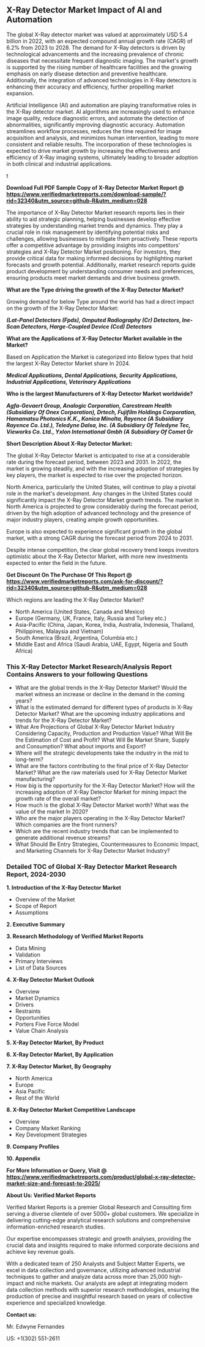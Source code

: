 <h2>X-Ray Detector Market Impact of AI and Automation</h2><p>The global X-Ray detector market was valued at approximately USD 5.4 billion in 2022, with an expected compound annual growth rate (CAGR) of 6.2% from 2023 to 2028. The demand for X-Ray detectors is driven by technological advancements and the increasing prevalence of chronic diseases that necessitate frequent diagnostic imaging. The market's growth is supported by the rising number of healthcare facilities and the growing emphasis on early disease detection and preventive healthcare. Additionally, the integration of advanced technologies in X-Ray detectors is enhancing their accuracy and efficiency, further propelling market expansion.</p><p>Artificial Intelligence (AI) and automation are playing transformative roles in the X-Ray detector market. AI algorithms are increasingly used to enhance image quality, reduce diagnostic errors, and automate the detection of abnormalities, significantly improving diagnostic accuracy. Automation streamlines workflow processes, reduces the time required for image acquisition and analysis, and minimizes human intervention, leading to more consistent and reliable results. The incorporation of these technologies is expected to drive market growth by increasing the effectiveness and efficiency of X-Ray imaging systems, ultimately leading to broader adoption in both clinical and industrial applications.</p>t</p><p id="" class=""><strong>Download Full PDF Sample Copy of X-Ray Detector Market Report @ <a href="https://www.verifiedmarketreports.com/download-sample/?rid=32340&utm_source=github-R&utm_medium=028" target="_blank">https://www.verifiedmarketreports.com/download-sample/?rid=32340&utm_source=github-R&utm_medium=028</a></strong></p><p>The importance of&nbsp;X-Ray Detector Market research reports lies in their ability to aid strategic planning, helping businesses develop effective strategies by understanding market trends and dynamics. They play a crucial role in risk management by identifying potential risks and challenges, allowing businesses to mitigate them proactively. These reports offer a competitive advantage by providing insights into competitors' strategies and X-Ray Detector Market positioning. For investors, they provide critical data for making informed decisions by highlighting market forecasts and growth potential. Additionally, market research reports guide product development by understanding consumer needs and preferences, ensuring products meet market demands and drive business growth.</p><p><strong>What are the&nbsp;Type driving the growth of the X-Ray Detector Market?</strong></p><p id="" class="">Growing demand for below Type around the world has had a direct impact on the growth of the X-Ray Detector Market:</p><em><strong>(Lat-Panel Detectors (Fpds), Omputed Radiography (Cr) Detectors, Ine-Scan Detectors, Harge-Coupled Device (Ccd) Detectors</strong></em></p><strong>What are the&nbsp;Applications&nbsp;of X-Ray Detector Market available in the Market?</strong></p><p id="" class="">Based on Application the Market is categorized into Below types that held the largest X-Ray Detector Market share In 2024.</p><em><strong>Medical Applications, Dental Applications, Security Applications, Industrial Applications, Veterinary Applications</strong></em></p><strong>Who is the largest Manufacturers of X-Ray Detector Market worldwide?</strong></p><p><em><strong>Agfa-Gevaert Group, Analogic Corporation, Carestream Health (Subsidiary Of Onex Corporation), Drtech, Fujifilm Holdings Corporation, Hamamatsu Photonics K.K., Konica Minolta, Rayence (A Subsidiary Rayence Co. Ltd.), Teledyne Dalsa, Inc. (A Subsidiary Of Teledyne Tec, Vieworks Co. Ltd., Yxlon International Gmbh (A Subsidiary Of Comet Gr</strong></em></p><p id="" class=""><strong>Short Description About X-Ray Detector Market:</strong></p><p>The global X-Ray Detector Market is anticipated to rise at a considerable rate during the forecast period, between 2023 and 2031. In 2022, the market is growing steadily, and with the increasing adoption of strategies by key players, the market is expected to rise over the projected horizon.</p><p>North America, particularly the United States, will continue to play a pivotal role in the market's development. Any changes in the United States could significantly impact the X-Ray Detector Market growth trends. The market in North America is projected to grow considerably during the forecast period, driven by the high adoption of advanced technology and the presence of major industry players, creating ample growth opportunities.</p><p>Europe is also expected to experience significant growth in the global market, with a strong CAGR during the forecast period from 2024 to 2031.</p><p>Despite intense competition, the clear global recovery trend keeps investors optimistic about the X-Ray Detector Market, with more new investments expected to enter the field in the future.</p><p id="" class=""><strong>Get Discount On The Purchase Of This Report @ <a href="https://www.verifiedmarketreports.com/ask-for-discount/?rid=32340&utm_source=github-R&utm_medium=028" target="_blank">https://www.verifiedmarketreports.com/ask-for-discount/?rid=32340&utm_source=github-R&utm_medium=028</a></strong></p>Which regions are leading the X-Ray Detector Market?</p><ul><li>North America (United States, Canada and Mexico)</li><li>Europe (Germany, UK, France, Italy, Russia and Turkey etc.)</li><li>Asia-Pacific (China, Japan, Korea, India, Australia, Indonesia, Thailand, Philippines, Malaysia and Vietnam)</li><li>South America (Brazil, Argentina, Columbia etc.)</li><li>Middle East and Africa (Saudi Arabia, UAE, Egypt, Nigeria and South Africa)</li></ul><h3 id="" class="">This X-Ray Detector Market Research/Analysis Report Contains Answers to your following Questions</h3><ul><li>What are the global trends in the X-Ray Detector Market? Would the market witness an increase or decline in the demand in the coming years?</li><li>What is the estimated demand for different types of products in X-Ray Detector Market? What are the upcoming industry applications and trends for the X-Ray Detector Market?</li><li>What Are Projections of Global X-Ray Detector Market Industry Considering Capacity, Production and Production Value? What Will Be the Estimation of Cost and Profit? What Will Be Market Share, Supply and Consumption? What about imports and Export?</li><li>Where will the strategic developments take the industry in the mid to long-term?</li><li>What are the factors contributing to the final price of X-Ray Detector Market? What are the raw materials used for X-Ray Detector Market manufacturing?</li><li>How big is the opportunity for the X-Ray Detector Market? How will the increasing adoption of X-Ray Detector Market for mining impact the growth rate of the overall market?</li><li>How much is the global X-Ray Detector Market worth? What was the value of the market In 2020?</li><li>Who are the major players operating in the X-Ray Detector Market? Which companies are the front runners?</li><li>Which are the recent industry trends that can be implemented to generate additional revenue streams?</li><li>What Should Be Entry Strategies, Countermeasures to Economic Impact, and Marketing Channels for X-Ray Detector Market Industry?</li></ul><h3 id="" class="">Detailed TOC of Global X-Ray Detector Market Research Report, 2024-2030</h3><p id="" class=""><strong>1. Introduction of the X-Ray Detector Market</strong></p><ul><li>Overview of the Market</li><li>Scope of Report</li><li>Assumptions</li></ul><p id="" class=""><strong>2. Executive Summary</strong></p><p id="" class=""><strong>3. Research Methodology of Verified Market Reports</strong></p><ul><li>Data Mining</li><li>Validation</li><li>Primary Interviews</li><li>List of Data Sources</li></ul><p id="" class=""><strong>4. X-Ray Detector Market Outlook</strong></p><ul><li>Overview</li><li>Market Dynamics</li><li>Drivers</li><li>Restraints</li><li>Opportunities</li><li>Porters Five Force Model</li><li>Value Chain Analysis</li></ul><p id="" class=""><strong>5. X-Ray Detector Market, By Product</strong></p><p id="" class=""><strong>6. X-Ray Detector Market, By Application</strong></p><p id="" class=""><strong>7. X-Ray Detector Market, By Geography</strong></p><ul><li>North America</li><li>Europe</li><li>Asia Pacific</li><li>Rest of the World</li></ul><p id="" class=""><strong>8. X-Ray Detector Market Competitive Landscape</strong></p><ul><li>Overview</li><li>Company Market Ranking</li><li>Key Development Strategies</li></ul><p id="" class=""><strong>9. Company Profiles</strong></p><p id="" class=""><strong>10. Appendix</strong></p><p id="" class=""><strong>For More Information or Query, Visit @ <a href="https://www.verifiedmarketreports.com/product/global-x-ray-detector-market-size-and-forecast-to-2025/" target="_blank">https://www.verifiedmarketreports.com/product/global-x-ray-detector-market-size-and-forecast-to-2025/</a></strong></p><p id="" class=""><strong>About Us: Verified Market Reports</strong></p><p id="" class="">Verified Market Reports is a premier Global Research and Consulting firm serving a diverse clientele of over 5000+ global customers. We specialize in delivering cutting-edge analytical research solutions and comprehensive information-enriched research studies.</p><p id="" class="">Our expertise encompasses strategic and growth analyses, providing the crucial data and insights required to make informed corporate decisions and achieve key revenue goals.</p><p id="" class="">With a dedicated team of 250 Analysts and Subject Matter Experts, we excel in data collection and governance, utilizing advanced industrial techniques to gather and analyze data across more than 25,000 high-impact and niche markets. Our analysts are adept at integrating modern data collection methods with superior research methodologies, ensuring the production of precise and insightful research based on years of collective experience and specialized knowledge.</p><p id="" class=""><strong>Contact us:</strong></p><p id="" class="">Mr. Edwyne Fernandes</p><p id="" class="">US: +1(302) 551-2611</p>